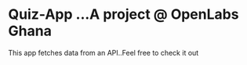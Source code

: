 # Quiz-App ...A project @ OpenLabs Ghana
This app fetches data from an API..Feel free to check it out

